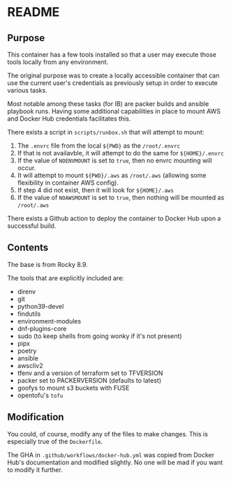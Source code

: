 # README

## Purpose

This container has a few tools installed so that a user may execute those tools locally from any environment.

The original purpose was to create a locally accessible container that can use the current user's credentials as previously setup in order to execute various tasks.

Most notable among these tasks (for IB) are packer builds and ansible playbook runs.  Having some additional capabilities in place to mount AWS and Docker Hub credentials facilitates this. 

There exists a script in `scripts/runbox.sh` that will attempt to mount:

1. The `.envrc` file from the local `${PWD}` as the `/root/.envrc` 
2. If that is not availavble, it will attempt to do the same for `${HOME}/.envrc`
3. If the value of `NOENVMOUNT` is set to `true`, then no envrc mounting will occur.
4. It will attempt to mount `${PWD}/.aws` as `/root/.aws` (allowing some flexibility in container AWS config).
5. If step 4 did not exist, then it will look for `${HOME}/.aws`
6. If the value of `NOAWSMOUNT` is set to `true`, then nothing will be mounted as `/root/.aws`

There exists a Github action to deploy the container to Docker Hub upon a successful build.

## Contents

The base is from Rocky 8.9.

The tools that are explicitly included are:

- direnv
- git
- python39-devel
- findutils
- environment-modules
- dnf-plugins-core
- sudo (to keep shells from going wonky if it's not present)
- pipx
- poetry
- ansible
- awscliv2
- tfenv and a version of terraform set to TFVERSION
- packer set to PACKERVERSION (defaults to latest)
- goofys to mount s3 buckets with FUSE
- opentofu's `tofu`

## Modification

You could, of course, modify any of the files to make changes.  This is especially true of the `Dockerfile`.

The GHA in `.github/workflows/docker-hub.yml` was copied from Docker Hub's documentation and modified slightly.  No one will be mad if you want to modify it further.
